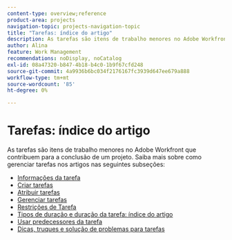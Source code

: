 ```yaml
---
content-type: overview;reference
product-area: projects
navigation-topic: projects-navigation-topic
title: "Tarefas: índice do artigo"
description: As tarefas são itens de trabalho menores no Adobe Workfront que contribuem para a conclusão de um projeto. Saiba mais sobre como gerenciar tarefas nos artigos a seguir.
author: Alina
feature: Work Management
recommendations: noDisplay, noCatalog
exl-id: 08a47320-b847-4b18-b4c0-1b9f67cfd248
source-git-commit: 4a9936b6bc034f2176167fc3939d647ee679a888
workflow-type: tm+mt
source-wordcount: '85'
ht-degree: 0%

---
```


# Tarefas: índice do artigo

<!--Audited: 01/2024-->

As tarefas são itens de trabalho menores no Adobe Workfront que contribuem para a conclusão de um projeto. Saiba mais sobre como gerenciar tarefas nos artigos nas seguintes subseções:

* [Informações da tarefa](../../manage-work/tasks/task-information/task-information.md)
* [Criar tarefas](../../manage-work/tasks/create-tasks/create-tasks-overview-1.md)
* [Atribuir tarefas](../../manage-work/tasks/assign-tasks/assign-tasks-1.md)
* [Gerenciar tarefas](../../manage-work/tasks/manage-tasks/manage-tasks.md)
* [Restrições de Tarefa](../../manage-work/tasks/task-constraints/task-constraints.md)
* [Tipos de duração e duração da tarefa: índice do artigo](../../manage-work/tasks/taskdurtn/task-duration-duration-type.md)
* [Usar predecessores da tarefa](../../manage-work/tasks/use-prdcssrs/use-task-predecessors.md)
* [Dicas, truques e solução de problemas para tarefas](../../manage-work/tasks/tips-tricks-and-troubleshooting/tips-tricks-troubleshooting-tasks.md)
